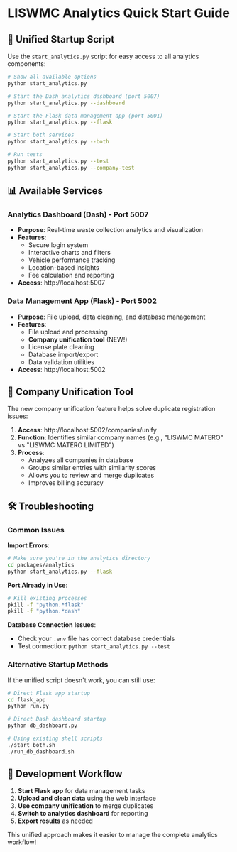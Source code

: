 # LISWMC Analytics Quick Start Guide

## 🚀 Unified Startup Script

Use the `start_analytics.py` script for easy access to all analytics components:

```bash
# Show all available options
python start_analytics.py

# Start the Dash analytics dashboard (port 5007)
python start_analytics.py --dashboard

# Start the Flask data management app (port 5001)
python start_analytics.py --flask

# Start both services
python start_analytics.py --both

# Run tests
python start_analytics.py --test
python start_analytics.py --company-test
```

## 📊 Available Services

### Analytics Dashboard (Dash) - Port 5007
- **Purpose**: Real-time waste collection analytics and visualization
- **Features**: 
  - Secure login system
  - Interactive charts and filters
  - Vehicle performance tracking
  - Location-based insights
  - Fee calculation and reporting
- **Access**: http://localhost:5007

### Data Management App (Flask) - Port 5002
- **Purpose**: File upload, data cleaning, and database management
- **Features**:
  - File upload and processing
  - **Company unification tool** (NEW!)
  - License plate cleaning
  - Database import/export
  - Data validation utilities
- **Access**: http://localhost:5002

## 🏢 Company Unification Tool

The new company unification feature helps solve duplicate registration issues:

1. **Access**: http://localhost:5002/companies/unify
2. **Function**: Identifies similar company names (e.g., "LISWMC MATERO" vs "LISWMC MATERO LIMITED")
3. **Process**: 
   - Analyzes all companies in database
   - Groups similar entries with similarity scores
   - Allows you to review and merge duplicates
   - Improves billing accuracy

## 🛠️ Troubleshooting

### Common Issues

**Import Errors**: 
```bash
# Make sure you're in the analytics directory
cd packages/analytics
python start_analytics.py --flask
```

**Port Already in Use**:
```bash
# Kill existing processes
pkill -f "python.*flask"
pkill -f "python.*dash"
```

**Database Connection Issues**:
- Check your `.env` file has correct database credentials
- Test connection: `python start_analytics.py --test`

### Alternative Startup Methods

If the unified script doesn't work, you can still use:

```bash
# Direct Flask app startup
cd flask_app
python run.py

# Direct Dash dashboard startup
python db_dashboard.py

# Using existing shell scripts
./start_both.sh
./run_db_dashboard.sh
```

## 📝 Development Workflow

1. **Start Flask app** for data management tasks
2. **Upload and clean data** using the web interface
3. **Use company unification** to merge duplicates
4. **Switch to analytics dashboard** for reporting
5. **Export results** as needed

This unified approach makes it easier to manage the complete analytics workflow!